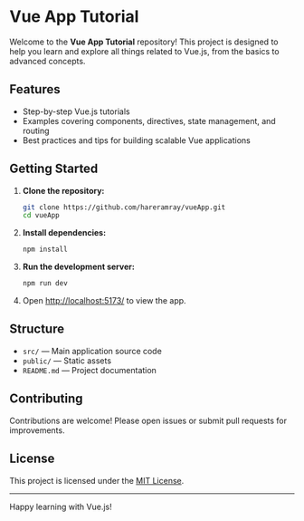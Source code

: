 # Vue App Tutorial

Welcome to the **Vue App Tutorial** repository! This project is designed to help you learn and explore all things related to Vue.js, from the basics to advanced concepts.

## Features

- Step-by-step Vue.js tutorials
- Examples covering components, directives, state management, and routing
- Best practices and tips for building scalable Vue applications

## Getting Started

1. **Clone the repository:**
    ```bash
    git clone https://github.com/hareramray/vueApp.git
    cd vueApp
    ```

2. **Install dependencies:**
    ```bash
    npm install
    ```

3. **Run the development server:**
    ```bash
    npm run dev
    ```

4. Open [http://localhost:5173/](http://localhost:5173/) to view the app.

## Structure

- `src/` — Main application source code
- `public/` — Static assets
- `README.md` — Project documentation

## Contributing

Contributions are welcome! Please open issues or submit pull requests for improvements.

## License

This project is licensed under the [MIT License](LICENSE.txt).

---

Happy learning with Vue.js!
